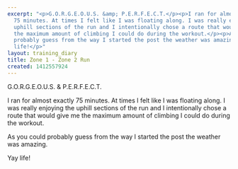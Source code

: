```yaml
---
excerpt: "<p>G.O.R.G.E.O.U.S. &amp; P.E.R.F.E.C.T.</p><p>I ran for almost exactly
  75 minutes. At times I felt like I was floating along. I was really enjoying the
  uphill sections of the run and I intentionally chose a route that would give me
  the maximum amount of climbing I could do during the workout.</p><p>As you could
  probably guess from the way I started the post the weather was amazing.</p><p>Yay
  life!</p>"
layout: training_diary
title: Zone 1 - Zone 2 Run
created: 1412557924
---
```

<p>G.O.R.G.E.O.U.S. &amp; P.E.R.F.E.C.T.</p><p>I ran for almost exactly 75 minutes. At times I felt like I was floating along. I was really enjoying the uphill sections of the run and I intentionally chose a route that would give me the maximum amount of climbing I could do during the workout.</p><p>As you could probably guess from the way I started the post the weather was amazing.</p><p>Yay life!</p>
